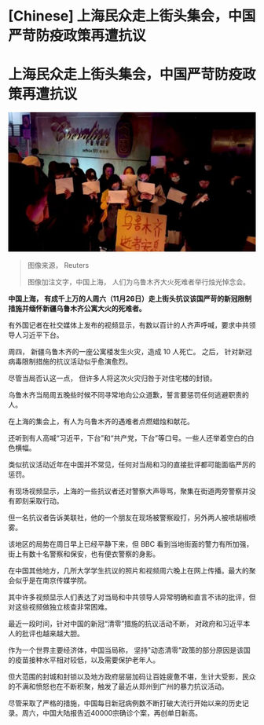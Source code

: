 # [Chinese] 上海民众走上街头集会，中国严苛防疫政策再遭抗议

#  上海民众走上街头集会，中国严苛防疫政策再遭抗议



![中国上海， 人们为乌鲁木齐大火死难者举行烛光悼念会。](_127794103_3f626fa6c7632fb12c778deeb5bb765e2d4579f90_0_3558_19981000x562.jpg)

> 图像来源，  Reuters
>
> 图像加注文字，中国上海， 人们为乌鲁木齐大火死难者举行烛光悼念会。

**中国上海， 有成千上万的人周六（11月26日）走上街头抗议该国严苛的新冠限制措施并缅怀新疆乌鲁木齐公寓大火的死难者。**

有外国记者在社交媒体上发布的视频显示，有数以百计的人齐声呼喊，要求中共领导人习近平下台。

周四， 新疆乌鲁木齐的一座公寓楼发生火灾，造成 10 人死亡。 之后， 针对新冠病毒限制措施的抗议活动似乎愈演愈烈。

尽管当局否认这一点， 但许多人将这次火灾归咎于对住宅楼的封锁。

乌鲁木齐当局周五晚些时候不同寻常地向公众道歉，誓言要惩罚任何逃避职责的人。


在上海的集会上，有人为乌鲁木齐的遇难者点燃蜡烛和献花。

还听到有人高喊“习近平，下台”和“共产党，下台”等口号。一些人还举着空白的白色横幅。

类似抗议活动近年在中国并不常见，任何对当局和习的直接批评都可能面临严厉的惩罚。

有现场视频显示，上海的一些抗议者还对警察大声辱骂，聚集在街道两旁警察并没有即刻采取行动。

但一名抗议者告诉美联社，他的一个朋友在现场被警察殴打，另外两人被喷胡椒喷雾。

该地区的局势在周日早上已经平静下来，但 BBC 看到当地街面的警力有所加强，街上有数十名警察和保安，也有便衣警察的身影。

在中国其他地方，几所大学学生抗议的照片和视频周六晚上在网上传播。最大的聚会似乎是在南京传媒学院。

其中许多视频显示人们表达了对当局和中共领导人异常明确和直言不讳的批评，但对这些视频做独立核查非常困难。


最近一段时间，针对中国的新冠“清零”措施的抗议活动不断， 对政府和习近平本人的批评也越来越大胆。

作为一个世界主要经济体，中国当局称， 坚持"动态清零"政策的部分原因是该国的疫苗接种水平相对较低，以及需要保护老年人。

但大范围的封城和封锁以及地方政府层层加码让百姓疲惫不堪，生计大受影，民众的不满和愤怒也在不断积聚，触发了最近从郑州到广州的暴力抗议活动。

尽管采取了严格的措施，中国每日新冠病例数不断打破大流行开始以来的历史记录。周六，中国大陆报告近40000宗确诊个案，再创单日新高。


